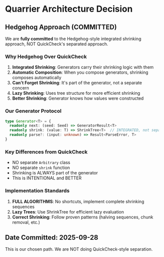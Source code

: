 # Quarrier Architecture Decision

## Hedgehog Approach (COMMITTED)

We are **fully committed** to the Hedgehog-style integrated shrinking approach, NOT QuickCheck's separated approach.

### Why Hedgehog Over QuickCheck

1. **Integrated Shrinking**: Generators carry their shrinking logic with them
2. **Automatic Composition**: When you compose generators, shrinking composes automatically  
3. **Can't Forget Shrinking**: It's part of the generator, not a separate concern
4. **Lazy Shrinking**: Uses tree structure for more efficient shrinking
5. **Better Shrinking**: Generator knows how values were constructed

### Our Generator Protocol

```typescript
type Generator<T> = {
  readonly next: (seed: Seed) => GeneratorResult<T>
  readonly shrink: (value: T) => ShrinkTree<T>  // INTEGRATED, not separate
  readonly parse?: (input: unknown) => Result<ParseError, T>
}
```

### Key Differences from QuickCheck

- NO separate `Arbitrary` class
- NO separate `shrink` function
- Shrinking is ALWAYS part of the generator
- This is INTENTIONAL and BETTER

### Implementation Standards

1. **FULL ALGORITHMS**: No shortcuts, implement complete shrinking sequences
2. **Lazy Trees**: Use ShrinkTree for efficient lazy evaluation
3. **Correct Shrinking**: Follow proven patterns (halving sequences, chunk removal, etc.)

## Date Committed: 2025-09-28

This is our chosen path. We are NOT doing QuickCheck-style separation.
